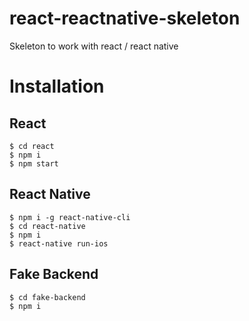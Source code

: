 # react-reactnative-skeleton
Skeleton to work with react / react native

# Installation

## React
	$ cd react
	$ npm i
	$ npm start

## React Native
	$ npm i -g react-native-cli
	$ cd react-native
	$ npm i
	$ react-native run-ios 
	

## Fake Backend
	$ cd fake-backend
	$ npm i
